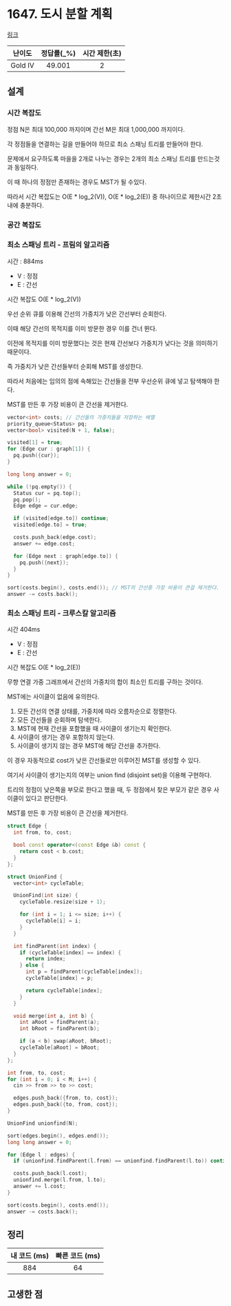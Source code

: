 # 1647. 도시 분할 계획

[링크](https://www.acmicpc.net/problem/1647)

| 난이도  | 정답률(\_%) | 시간 제한(초) |
| :-----: | :---------: | :-----------: |
| Gold IV |   49.001    |       2       |

## 설계

### 시간 복잡도

정점 N은 최대 100,000 까지이며 간선 M은 최대 1,000,000 까지이다.

각 정점들을 연결하는 길을 만들어야 하므로 최소 스패닝 트리를 만들어야 한다.

문제에서 요구하도록 마을을 2개로 나누는 경우는 2개의 최소 스패닝 트리를 만드는것과 동일하다.

이 때 하나의 정점만 존재하는 경우도 MST가 될 수있다.

따라서 시간 복잡도는 O(E \* log_2(V)), O(E \* log_2(E)) 중 하나이므로 제한시간 2초 내에 충분하다.

### 공간 복잡도

### 최소 스패닝 트리 - 프림의 알고리즘

시간 : 884ms

- V : 정점
- E : 간선

시간 복잡도 O(E \* log_2(V))

우선 순위 큐를 이용해 간선의 가중치가 낮은 간선부터 순회한다.

이때 해당 간선의 목적지를 이미 방문한 경우 이를 건너 뛴다.

이전에 목적지를 이미 방문했다는 것은 현재 간선보다 가중치가 낮다는 것을 의미하기 때문이다.

즉 가중치가 낮은 간선들부터 순회해 MST를 생성한다.

따라서 처음에는 임의의 점에 속해있는 간선들을 전부 우선순위 큐에 넣고 탐색해야 한다.

MST를 만든 후 가장 비용이 큰 간선을 제거한다.

```cpp
vector<int> costs; // 간선들의 가중치들을 저장하는 배열
priority_queue<Status> pq;
vector<bool> visited(N + 1, false);

visited[1] = true;
for (Edge cur : graph[1]) {
  pq.push({cur});
}

long long answer = 0;

while (!pq.empty()) {
  Status cur = pq.top();
  pq.pop();
  Edge edge = cur.edge;

  if (visited[edge.to]) continue;
  visited[edge.to] = true;

  costs.push_back(edge.cost);
  answer += edge.cost;

  for (Edge next : graph[edge.to]) {
    pq.push({next});
  }
}

sort(costs.begin(), costs.end()); // MST의 간선중 가장 비용이 큰걸 제거한다.
answer -= costs.back();
```

### 최소 스패닝 트리 - 크루스칼 알고리즘

시간 404ms

- V : 정점
- E : 간선

시간 복잡도 O(E \* log_2(E))

무향 연결 가중 그래프에서 간선의 가중치의 합이 최소인 트리를 구하는 것이다.

MST에는 사이클이 없음에 유의한다.

1. 모든 간선의 연결 상태를, 가중치에 따라 오름차순으로 정렬한다.
2. 모든 간선들을 순회하며 탐색한다.
3. MST에 현재 간선을 포함했을 때 사이클이 생기는지 확인한다.
4. 사이클이 생기는 경우 포함하지 않는다.
5. 사이클이 생기지 않는 경우 MST에 해당 간선을 추가한다.

이 경우 자동적으로 cost가 낮은 간선들로만 이루어진 MST를 생성할 수 있다.

여기서 사이클이 생기는지의 여부는 union find (disjoint set)을 이용해 구현하다.

트리의 정점이 낮은쪽을 부모로 한다고 했을 때, 두 정점에서 찾은 부모가 같은 경우 사이클이 있다고 판단한다.

MST를 만든 후 가장 비용이 큰 간선을 제거한다.

```cpp
struct Edge {
  int from, to, cost;

  bool const operator<(const Edge &b) const {
    return cost < b.cost;
  }
};

struct UnionFind {
  vector<int> cycleTable;

  UnionFind(int size) {
    cycleTable.resize(size + 1);

    for (int i = 1; i <= size; i++) {
      cycleTable[i] = i;
    }
  }

  int findParent(int index) {
    if (cycleTable[index] == index) {
      return index;
    } else {
      int p = findParent(cycleTable[index]);
      cycleTable[index] = p;

      return cycleTable[index];
    }
  }

  void merge(int a, int b) {
    int aRoot = findParent(a);
    int bRoot = findParent(b);

    if (a < b) swap(aRoot, bRoot);
    cycleTable[aRoot] = bRoot;
  }
};
```

```cpp
int from, to, cost;
for (int i = 0; i < M; i++) {
  cin >> from >> to >> cost;

  edges.push_back({from, to, cost});
  edges.push_back({to, from, cost});
}
```

```cpp
UnionFind unionfind(N);

sort(edges.begin(), edges.end());
long long answer = 0;

for (Edge l : edges) {
  if (unionfind.findParent(l.from) == unionfind.findParent(l.to)) continue;

  costs.push_back(l.cost);
  unionfind.merge(l.from, l.to);
  answer += l.cost;
}

sort(costs.begin(), costs.end());
answer -= costs.back();
```

## 정리

| 내 코드 (ms) | 빠른 코드 (ms) |
| :----------: | :------------: |
|     884      |       64       |

## 고생한 점
